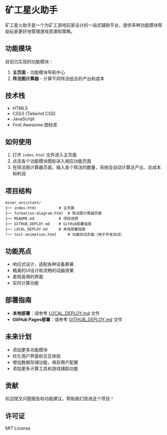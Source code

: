 # 矿工星火助手

矿工星火助手是一个为矿工游戏玩家设计的一站式辅助平台，提供多种功能模块帮助玩家更好地管理游戏资源和策略。

## 功能模块

目前已实现的功能模块：

1. **主页面** - 功能模块导航中心
2. **阵法图计算器** - 计算不同阵法组合的产出和成本

## 技术栈

- HTML5
- CSS3 (Tailwind CSS)
- JavaScript
- Font Awesome 图标库

## 如何使用

1. 打开 `index.html` 文件进入主页面
2. 点击各个功能模块图标进入相应功能页面
3. 在阵法图计算器页面，输入各个阵法的数量，系统会自动计算总产出、总成本和利润

## 项目结构

```
miner_assistant/
├── index.html          # 主页面
├── formation-diagram.html  # 阵法图计算器页面
├── README.md           # 项目说明
├── GITHUB_DEPLOY.md    # GitHub部署指南
├── LOCAL_DEPLOY.md     # 本地部署指南
└── test-animation.html     # 动画测试页面（用于开发测试）
```

## 功能亮点

- 响应式设计，适配各种设备屏幕
- 精美的UI设计和流畅的动画效果
- 直观易用的界面
- 实时计算功能

## 部署指南

- **本地部署**：请参考 [LOCAL_DEPLOY.md](LOCAL_DEPLOY.md) 文件
- **GitHub Pages部署**：请参考 [GITHUB_DEPLOY.md](GITHUB_DEPLOY.md) 文件

## 未来计划

- 添加更多功能模块
- 优化用户界面和交互体验
- 增加数据存储功能，保存用户配置
- 添加更多计算工具和游戏辅助功能

## 贡献

欢迎提交问题报告和功能建议，帮助我们改进这个项目！

## 许可证

MIT License
